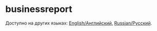 # businessreport

Доступно на других языках: [English/Английский](businessreport.md), [Russian/Русский](businessreport.ru.md). 
